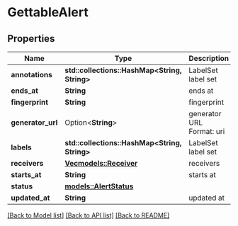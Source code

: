 # GettableAlert

## Properties

Name | Type | Description | Notes
------------ | ------------- | ------------- | -------------
**annotations** | **std::collections::HashMap<String, String>** | LabelSet label set | 
**ends_at** | **String** | ends at | 
**fingerprint** | **String** | fingerprint | 
**generator_url** | Option<**String**> | generator URL Format: uri | [optional]
**labels** | **std::collections::HashMap<String, String>** | LabelSet label set | 
**receivers** | [**Vec<models::Receiver>**](receiver.md) | receivers | 
**starts_at** | **String** | starts at | 
**status** | [**models::AlertStatus**](alertStatus.md) |  | 
**updated_at** | **String** | updated at | 

[[Back to Model list]](../README.md#documentation-for-models) [[Back to API list]](../README.md#documentation-for-api-endpoints) [[Back to README]](../README.md)


